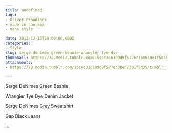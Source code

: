 ```yaml
---
title: undefined
tags:
- Oliver Proudlock
- made in chelsea
- mens style

date: 2012-12-13T19:00:00.000Z
categories:
- Style
slug: serge-denimes-green-beanie-wrangler-tye-dye
thumbnail: https://78.media.tumblr.com/15cec316109d9f577ec3be67361f5d35/tumblr_mezgs7uNag1rhrm24o1_r2_1280.jpg
attachments:
- https://78.media.tumblr.com/15cec316109d9f577ec3be67361f5d35/tumblr_mezgs7uNag1rhrm24o1_r2_1280.jpg

---
```


Serge DeNimes Green Beanie 

  Wrangler Tye Dye Denim Jacket 

  Serge DeNImes Grey Sweatshirt  

  Gap Black Jeans  

 ...

